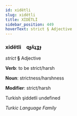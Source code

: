 ```yaml
---
id: xidëtli
slug: xidëtli
title: XİDËTLİ
sidebar_position: 449
hoverText: strict § Adjective
---
```


### xidëtli&emsp;<span kind="abugida">ɋɟʌ̆ʇʓɟ</span>

*strict* **§** Adjective

**Verb**: to be strict/harsh

**Noun**: strictness/harshness

**Modifier**: strict/harsh

Turkish şiddetli undefined

*Turkic Language Family*